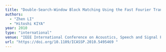 ```yaml
---
title: "Double-Search-Window Block Matching Using the Fast Fourier Transform"
authors:
  - "Zhen LI"
  - "Hitoshi KIYA"
year: 2010
type: "international"
venue: "IEEE International Conference on Acoustics, Speech and Signal Processing, pp. IVMSP-P11.8, Dallas, TX, the U.S., 2010-03-19."
url: "https://doi.org/10.1109/ICASSP.2010.5495469 "
---
```

